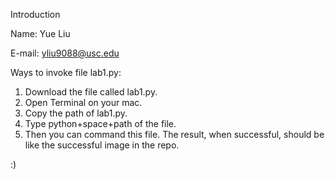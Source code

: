 Introduction

Name: Yue Liu

E-mail: yliu9088@usc.edu

Ways to invoke file lab1.py: 
1. Download the file called lab1.py. 
2. Open Terminal on your mac. 
3. Copy the path of lab1.py. 
4. Type python+space+path of the file. 
5. Then you can command this file.
The result, when successful, should be like the successful image in the repo.

:)
